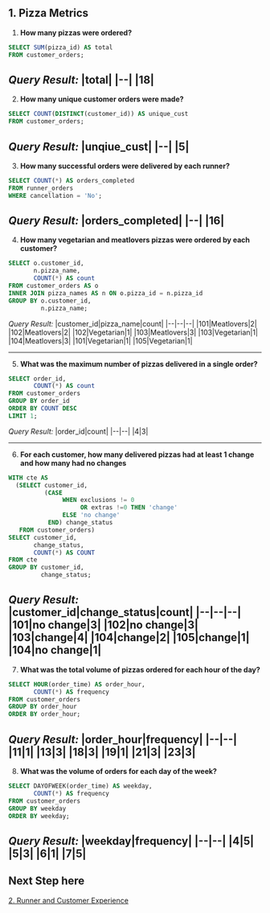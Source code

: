 ## 1. Pizza Metrics

1. **How many pizzas were ordered?**
```sql
SELECT SUM(pizza_id) AS total
FROM customer_orders;
```
*Query Result:*
|total|
|--|
|18|
---

2. **How many unique customer orders were made?**
```sql
SELECT COUNT(DISTINCT(customer_id)) AS unique_cust
FROM customer_orders;
```
*Query Result:*
|unqiue_cust|
|--|
|5|
---

3. **How many successful orders were delivered by each runner?**
```sql
SELECT COUNT(*) AS orders_completed
FROM runner_orders
WHERE cancellation = 'No';
```
*Query Result:*
|orders_completed|
|--|
|16|
---

4. **How many vegetarian and meatlovers pizzas were ordered by each customer?**
```sql
SELECT o.customer_id,
       n.pizza_name,
       COUNT(*) AS count
FROM customer_orders AS o
INNER JOIN pizza_names AS n ON o.pizza_id = n.pizza_id
GROUP BY o.customer_id,
         n.pizza_name;
```
*Query Result:*
|customer_id|pizza_name|count|
|--|--|--|
|101|Meatlovers|2|
|102|Meatlovers|2|
|102|Vegetarian|1|
|103|Meatlovers|3|
|103|Vegetarian|1|
|104|Meatlovers|3|
|101|Vegetarian|1|
|105|Vegetarian|1|

---

5. **What was the maximum number of pizzas delivered in a single order?**
```sql
SELECT order_id,
       COUNT(*) AS count
FROM customer_orders
GROUP BY order_id
ORDER BY COUNT DESC
LIMIT 1;
```
*Query Result:*
|order_id|count|
|--|--|
|4|3|

---

6. **For each customer, how many delivered pizzas had at least 1 change and how many had no changes**
```sql
WITH cte AS
  (SELECT customer_id,
          (CASE
               WHEN exclusions != 0
                    OR extras !=0 THEN 'change'
               ELSE 'no change'
           END) change_status
   FROM customer_orders)
SELECT customer_id,
       change_status,
       COUNT(*) AS COUNT
FROM cte
GROUP BY customer_id,
         change_status;
```
*Query Result:*
|customer_id|change_status|count|
|--|--|--|
|101|no change|3|
|102|no change|3|
|103|change|4|
|104|change|2|
|105|change|1|
|104|no change|1|
---

7. **What was the total volume of pizzas ordered for each hour of the day?**
```sql
SELECT HOUR(order_time) AS order_hour,
       COUNT(*) AS frequency
FROM customer_orders
GROUP BY order_hour
ORDER BY order_hour;
```
*Query Result:*
|order_hour|frequency|
|--|--|
|11|1|
|13|3|
|18|3|
|19|1|
|21|3|
|23|3|
---

8. **What was the volume of orders for each day of the week?**
```sql
SELECT DAYOFWEEK(order_time) AS weekday,
       COUNT(*) AS frequency
FROM customer_orders
GROUP BY weekday
ORDER BY weekday;
```
*Query Result:*
|weekday|frequency|
|--|--|
|4|5|
|5|3|
|6|1|
|7|5|
---
## Next Step here
[2. Runner and Customer Experience](https://github.com/datatoolbelt/8-Week-SQL-Challenge/blob/d56bb5b97120d61bebc2eea50400c3a655c7a1d2/Case%20Study%20%232%20-%20Pizza%20Runner%20/2.%20Runner%20and%20Customer%20Experience.md)

